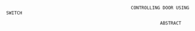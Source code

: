                                                    CONTROLLING DOOR USING SWITCH
                                                   
                                                              ABSTRACT
                                                   
                                                   
                                                   
